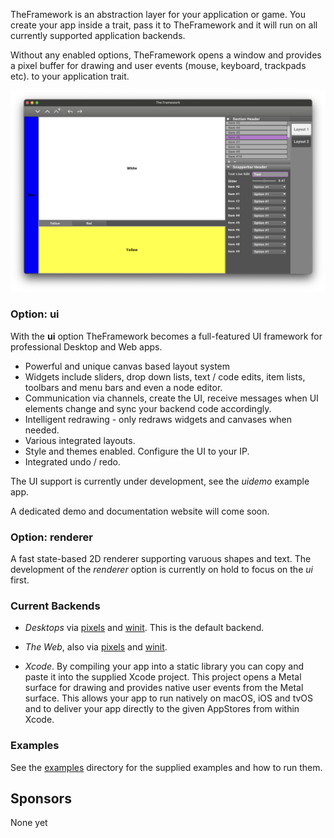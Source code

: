 TheFramework is an abstraction layer for your application or game. You create your app inside a trait, pass it to TheFramework and it will run on all currently supported application backends.

Without any enabled options, TheFramework opens a window and provides a pixel buffer for drawing and user events (mouse, keyboard, trackpads etc). to your application trait.

![UI Screenshot](images/screenshot_ui.png)

### Option: ui

With the **ui** option TheFramework becomes a full-featured UI framework for professional Desktop and Web apps.

* Powerful and unique canvas based layout system
* Widgets include sliders, drop down lists, text / code edits, item lists, toolbars and menu bars and even a node editor.
* Communication via channels, create the UI, receive messages when UI elements change and sync your backend code accordingly.
* Intelligent redrawing - only redraws widgets and canvases when needed.
* Various integrated layouts.
* Style and themes enabled. Configure the UI to your IP.
* Integrated undo / redo.

The UI support is currently under development, see the *uidemo* example app.

A dedicated demo and documentation website will come soon.

### Option: renderer

A fast state-based 2D renderer supporting varuous shapes and text. The development of the *renderer* option is currently on hold to focus on the *ui* first.

### Current Backends

* *Desktops* via [pixels](https://github.com/parasyte/pixels) and [winit](https://github.com/rust-windowing/winit). This is the default backend.

* *The Web*, also via [pixels](https://github.com/parasyte/pixels) and [winit](https://github.com/rust-windowing/winit).

* *Xcode*. By compiling your app into a static library you can copy and paste it into the supplied Xcode project. This project opens a Metal surface for drawing and provides native user events from the Metal surface. This allows your app to run natively on macOS, iOS and tvOS and to deliver your app directly to the given AppStores from within Xcode.

### Examples

See the [examples](./examples/) directory for the supplied examples and how to run them.

## Sponsors

None yet